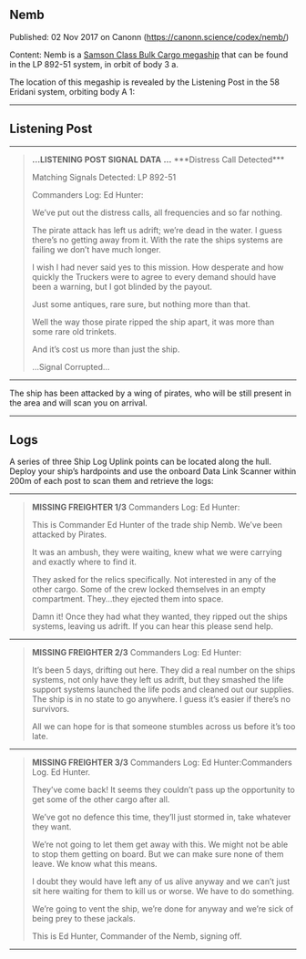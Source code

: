 ## Nemb

Published: 02 Nov 2017 on Canonn (https://canonn.science/codex/nemb/)

Content: Nemb is a [Samson Class Bulk Cargo megaship](https://canonn.science/codex/samson-class-bulk-cargo-ship/) that can be found in the LP 892-51 system, in orbit of body 3 a. 

The location of this megaship is revealed by the Listening Post in the 58 Eridani system, orbiting body A 1:

* * *

## Listening Post

* * *

> 
> **…LISTENING POST SIGNAL DATA** **…**
> \*\*\*Distress Call Detected\*\*\*
> 
> Matching Signals Detected: LP 892-51
> 
> Commanders Log: Ed Hunter:
> 
> We’ve put out the distress calls, all frequencies and so far nothing.
> 
> The pirate attack has left us adrift; we’re dead in the water. l guess there’s no getting away from it. With the rate the ships systems are failing we don’t have much longer.
> 
> I wish I had never said yes to this mission. How desperate and how quickly the Truckers were to agree to every demand should have been a warning, but I got blinded by the payout.
> 
> Just some antiques, rare sure, but nothing more than that.
> 
> Well the way those pirate ripped the ship apart, it was more than some rare old trinkets.
> 
> And it’s cost us more than just the ship.
> 
> …Signal Corrupted…

* * *

The ship has been attacked by a wing of pirates, who will be still present in the area and will scan you on arrival.

* * *

## Logs

A series of three Ship Log Uplink points can be located along the hull. Deploy your ship’s hardpoints and use the onboard Data Link Scanner within 200m of each post to scan them and retrieve the logs:

* * *

> 
> **MISSING FREIGHTER 1/3**
> Commanders Log: Ed Hunter:
> 
> This is Commander Ed Hunter of the trade ship Nemb. We’ve been attacked by Pirates.
> 
> It was an ambush, they were waiting, knew what we were carrying and exactly where to find it.
> 
> They asked for the relics specifically. Not interested in any of the other cargo. Some of the crew locked themselves in an empty compartment. They…they ejected them into space.
> 
> Damn it! Once they had what they wanted, they ripped out the ships systems, leaving us adrift. If you can hear this please send help.

* * *

> 
> **MISSING FREIGHTER 2/3**
> Commanders Log: Ed Hunter:
> 
> It’s been 5 days, drifting out here. They did a real number on the ships systems, not only have they left us adrift, but they smashed the life support systems launched the life pods and cleaned out our supplies. The ship is in no state to go anywhere. I guess it’s easier if there’s no survivors.
> 
> All we can hope for is that someone stumbles across us before it’s too late.

* * *

> 
> **MISSING FREIGHTER 3/3**
> Commanders Log: Ed Hunter:Commanders Log. Ed Hunter.
> 
> They’ve come back! It seems they couldn’t pass up the opportunity to get some of the other cargo after all.
> 
> We’ve got no defence this time, they’ll just stormed in, take whatever they want.
> 
> We’re not going to let them get away with this. We might not be able to stop them getting on board. But we can make sure none of them leave. We know what this means.
> 
> I doubt they would have left any of us alive anyway and we can’t just sit here waiting for them to kill us or worse. We have to do something.
> 
>  We’re going to vent the ship, we’re done for anyway and we’re sick of being prey to these jackals.
> 
> This is Ed Hunter, Commander of the Nemb, signing off.

* * *